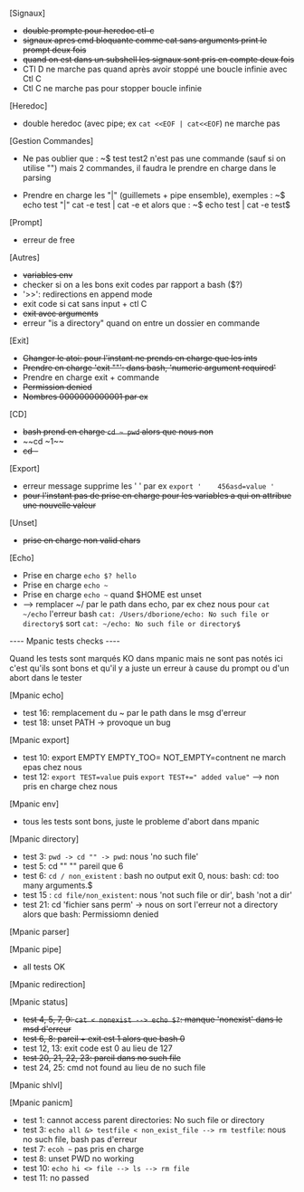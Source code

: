 [Signaux]
- ~~double prompte pour heredoc ctl-c~~
- ~~signaux apres cmd bloquante comme cat sans arguments print le prompt deux fois~~
- ~~quand on est dans un subshell les signaux sont pris en compte deux fois~~
- CTl D ne marche pas quand après avoir stoppé une boucle infinie avec Ctl C
- Ctl C ne marche pas pour stopper boucle infinie

[Heredoc]
- double heredoc (avec pipe; ex `cat <<EOF | cat<<EOF`) ne marche pas

[Gestion Commandes]
- Ne pas oublier que :
	~$ test
	test2
n'est pas une commande (sauf si on utilise "") mais 2 commandes,
il faudra le prendre en charge dans le parsing

- Prendre en charge les "|" (guillemets + pipe ensemble), exemples :
	~$ echo test "|" cat -e
	test | cat -e
et alors que :
	~$ echo test | cat -e
	test$

[Prompt]
- erreur de free

[Autres]
- ~~variables env~~
- checker si on a les bons exit codes par rapport a bash ($?)
- '>>': redirections en append mode
- exit code si cat sans input + ctl C
- ~~exit avec arguments~~
- erreur "is a directory" quand on entre un dossier en commande

[Exit]
- ~~Changer le atoi: pour l'instant ne prends en charge que les ints~~
- ~~Prendre en charge 'exit ""': dans bash, 'numeric argument required'~~
- Prendre en charge exit + commande
- ~~Permission denied~~
- ~~Nombres 0000000000001 par ex~~

[CD]
- ~~bash prend en charge `cd ~ pwd` alors que nous non~~
- ~~cd ~1~~
- ~~cd -~~

[Export]
- erreur message supprime les ' ' par ex `export '    456asd=value '`
- ~~pour l'instant pas de prise en charge pour les variables a qui on attribue une nouvelle valeur~~

[Unset]
- ~~prise en charge non valid chars~~

[Echo]
- Prise en charge `echo $? hello`
- Prise en charge `echo ~`
- Prise en charge `echo ~` quand $HOME est unset
- --> remplacer ~/ par le path dans echo, par ex chez nous pour `cat ~/echo` l'erreur bash `cat: /Users/dborione/echo: No such file or directory$` sort `cat: ~/echo: No such file or directory$`

---- Mpanic tests checks ----

Quand les tests sont marqués KO dans mpanic mais ne sont pas notés ici c'est qu'ils sont bons et qu'il y a juste un erreur à cause du prompt ou d'un abort dans le tester

[Mpanic echo]
- test 16: remplacement du ~ par le path dans le msg d'erreur
- test 18: unset PATH -> provoque un bug

[Mpanic export]
- test 10: export EMPTY EMPTY_TOO= NOT_EMPTY=contnent ne march epas chez nous
- test 12: `export TEST=value` puis `export TEST+=" added value"` --> non pris en charge chez nous

[Mpanic env]
- tous les tests sont bons, juste le probleme d'abort dans mpanic

[Mpanic directory]
- test 3: `pwd -> cd "" -> pwd`: nous 'no such file'
- test 5: cd "" "" pareil que 6
- test 6: `cd / non_existent` : bash no output exit 0, nous: bash: cd: too many arguments.$
- test 15 : `cd file/non_existent`: nous 'not such file or dir', bash 'not a dir'
- test 21: cd 'fichier sans perm' -> nous on sort l'erreur not a directory alors que bash: Permissiomn denied

[Mpanic parser]

[Mpanic pipe]
- all tests OK

[Mpanic redirection]

[Mpanic status]
- ~~test 4, 5, 7, 9: `cat < nonexist --> echo $?`: manque 'nonexist' dans le msd d'erreur~~
- ~~test 6, 8: pareil + exit est 1 alors que bash 0~~
- test 12, 13: exit code est 0 au lieu de 127
- ~~test 20, 21, 22, 23: pareil dans no such file~~
- test 24, 25: cmd not found au lieu de no such file

[Mpanic shlvl]

[Mpanic panicm]
- test 1: cannot access parent directories: No such file or directory
- test 3: `echo all &> testfile < non_exist_file --> rm testfile`: nous no such file, bash pas d'erreur
- test 7: `ecoh ~` pas pris en charge
- test 8: unset PWD no working
- test 10: `echo hi <> file --> ls --> rm file`
- test 11: no passed














